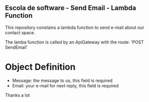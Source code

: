 ## Escola de software - Send Email  - Lambda Function

This repository constains a lambda function to send e-mail about our contact space.

The lamba function is called by an ApiGateway with the route: 'POST SendEmail'

# Object Definition
- Message: the message to us, this field is required
- Email: your e-mail for next reply, this field is required

Thanks a lot
